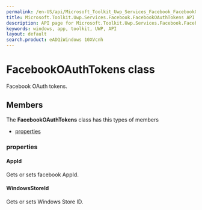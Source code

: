 ```yaml
---
permalink: /en-US/api/Microsoft_Toolkit_Uwp_Services_Facebook_FacebookOAuthTokens.htm
title: Microsoft.Toolkit.Uwp.Services.Facebook.FacebookOAuthTokens API 
description: API page for Microsoft.Toolkit.Uwp.Services.Facebook.FacebookOAuthTokens
keywords: windows, app, toolkit, UWP, API
layout: default
search.product: eADQiWindows 10XVcnh
---
```



# FacebookOAuthTokens class

Facebook OAuth tokens.

## Members

The **FacebookOAuthTokens** class has this types of members

* [properties](#properties)

### properties

#### AppId

Gets or sets facebook AppId.



#### WindowsStoreId

Gets or sets Windows Store ID.


